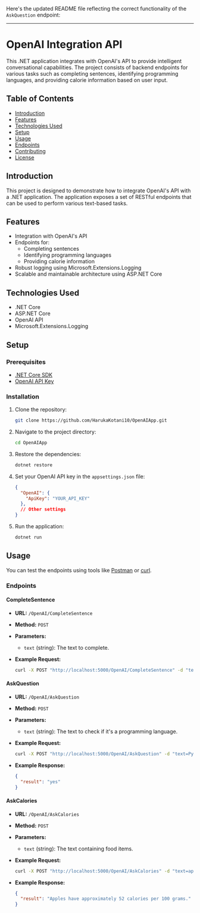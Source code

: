 Here's the updated README file reflecting the correct functionality of the `AskQuestion` endpoint:

---

# OpenAI Integration API

This .NET application integrates with OpenAI's API to provide intelligent conversational capabilities. The project consists of backend endpoints for various tasks such as completing sentences, identifying programming languages, and providing calorie information based on user input.

## Table of Contents

- [Introduction](#introduction)
- [Features](#features)
- [Technologies Used](#technologies-used)
- [Setup](#setup)
- [Usage](#usage)
- [Endpoints](#endpoints)
- [Contributing](#contributing)
- [License](#license)

## Introduction

This project is designed to demonstrate how to integrate OpenAI's API with a .NET application. The application exposes a set of RESTful endpoints that can be used to perform various text-based tasks.

## Features

- Integration with OpenAI's API
- Endpoints for:
  - Completing sentences
  - Identifying programming languages
  - Providing calorie information
- Robust logging using Microsoft.Extensions.Logging
- Scalable and maintainable architecture using ASP.NET Core

## Technologies Used

- .NET Core
- ASP.NET Core
- OpenAI API
- Microsoft.Extensions.Logging

## Setup

### Prerequisites

- [.NET Core SDK](https://dotnet.microsoft.com/download)
- [OpenAI API Key](https://www.openai.com/api/)

### Installation

1. Clone the repository:

    ```sh
    git clone https://github.com/HarukaKotani10/OpenAIApp.git
    ```

2. Navigate to the project directory:

    ```sh
    cd OpenAIApp
    ```

3. Restore the dependencies:

    ```sh
    dotnet restore
    ```

4. Set your OpenAI API key in the `appsettings.json` file:

    ```json
    {
      "OpenAI": {
        "ApiKey": "YOUR_API_KEY"
      },
      // Other settings
    }
    ```

5. Run the application:

    ```sh
    dotnet run
    ```

## Usage

You can test the endpoints using tools like [Postman](https://www.postman.com/) or [curl](https://curl.se/).

### Endpoints

#### CompleteSentence

- **URL:** `/OpenAI/CompleteSentence`
- **Method:** `POST`
- **Parameters:**
  - `text` (string): The text to complete.
- **Example Request:**

    ```sh
    curl -X POST "http://localhost:5000/OpenAI/CompleteSentence" -d "text=Hello, world!"
    ```

#### AskQuestion

- **URL:** `/OpenAI/AskQuestion`
- **Method:** `POST`
- **Parameters:**
  - `text` (string): The text to check if it's a programming language.
- **Example Request:**

    ```sh
    curl -X POST "http://localhost:5000/OpenAI/AskQuestion" -d "text=Python"
    ```

- **Example Response:**

    ```json
    {
      "result": "yes"
    }
    ```

#### AskCalories

- **URL:** `/OpenAI/AskCalories`
- **Method:** `POST`
- **Parameters:**
  - `text` (string): The text containing food items.
- **Example Request:**

    ```sh
    curl -X POST "http://localhost:5000/OpenAI/AskCalories" -d "text=apple"
    ```
    
- **Example Response:**

    ```json
    {
      "result": "Apples have approximately 52 calories per 100 grams."
    }
    ```
    
